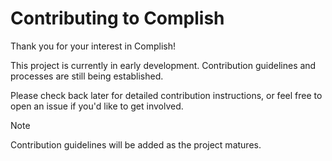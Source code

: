 # Contributing to Complish

Thank you for your interest in Complish!

This project is currently in early development. Contribution guidelines and processes are still being established.

Please check back later for detailed contribution instructions, or feel free to open an issue if you'd like to get involved.

> [!NOTE]
> Contribution guidelines will be added as the project matures.
